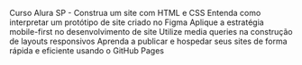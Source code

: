 Curso Alura SP - Construa um site com HTML e CSS
Entenda como interpretar um protótipo de site criado no Figma
Aplique a estratégia mobile-first no desenvolvimento de site
Utilize media queries na construção de layouts responsivos
Aprenda a publicar e hospedar seus sites de forma rápida e eficiente usando o GitHub Pages
